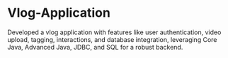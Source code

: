 # Vlog-Application
Developed a vlog application with features like user authentication, video upload, tagging, interactions, and database integration, leveraging Core Java, Advanced Java, JDBC, and SQL for a robust backend.

